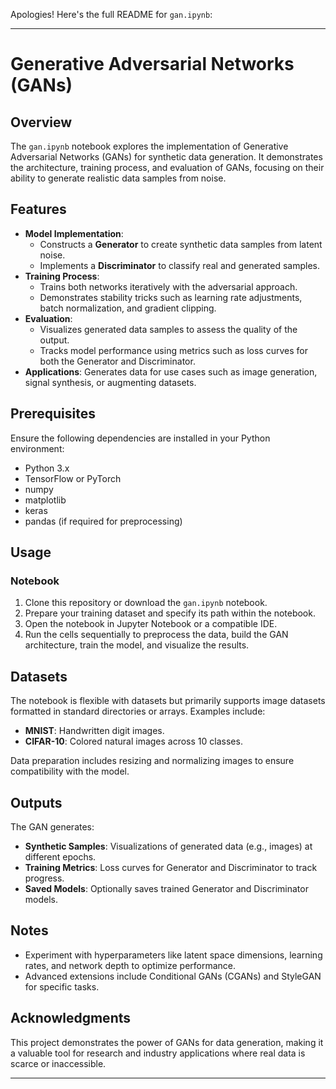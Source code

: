 Apologies! Here's the full README for `gan.ipynb`:

---

# Generative Adversarial Networks (GANs)

## Overview
The `gan.ipynb` notebook explores the implementation of Generative Adversarial Networks (GANs) for synthetic data generation. It demonstrates the architecture, training process, and evaluation of GANs, focusing on their ability to generate realistic data samples from noise.

## Features
- **Model Implementation**: 
  - Constructs a **Generator** to create synthetic data samples from latent noise.
  - Implements a **Discriminator** to classify real and generated samples.
- **Training Process**: 
  - Trains both networks iteratively with the adversarial approach.
  - Demonstrates stability tricks such as learning rate adjustments, batch normalization, and gradient clipping.
- **Evaluation**: 
  - Visualizes generated data samples to assess the quality of the output.
  - Tracks model performance using metrics such as loss curves for both the Generator and Discriminator.
- **Applications**: Generates data for use cases such as image generation, signal synthesis, or augmenting datasets.

## Prerequisites
Ensure the following dependencies are installed in your Python environment:
- Python 3.x
- TensorFlow or PyTorch
- numpy
- matplotlib
- keras
- pandas (if required for preprocessing)

## Usage
### Notebook
1. Clone this repository or download the `gan.ipynb` notebook.
2. Prepare your training dataset and specify its path within the notebook.
3. Open the notebook in Jupyter Notebook or a compatible IDE.
4. Run the cells sequentially to preprocess the data, build the GAN architecture, train the model, and visualize the results.

## Datasets
The notebook is flexible with datasets but primarily supports image datasets formatted in standard directories or arrays. Examples include:
- **MNIST**: Handwritten digit images.
- **CIFAR-10**: Colored natural images across 10 classes.

Data preparation includes resizing and normalizing images to ensure compatibility with the model.

## Outputs
The GAN generates:
- **Synthetic Samples**: Visualizations of generated data (e.g., images) at different epochs.
- **Training Metrics**: Loss curves for Generator and Discriminator to track progress.
- **Saved Models**: Optionally saves trained Generator and Discriminator models.

## Notes
- Experiment with hyperparameters like latent space dimensions, learning rates, and network depth to optimize performance.
- Advanced extensions include Conditional GANs (CGANs) and StyleGAN for specific tasks.

## Acknowledgments
This project demonstrates the power of GANs for data generation, making it a valuable tool for research and industry applications where real data is scarce or inaccessible.

---

